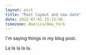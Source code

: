 ```yaml
---
layout: post
title: "Post layout and new date"
date: 2022-07-01 15:13:00
timezone: America/New_York
---
```


I'm saying things in my blog post.

La la la la la.
